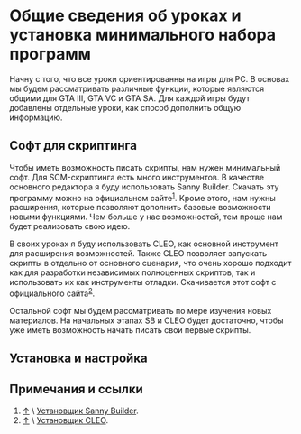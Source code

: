 # Общие сведения об уроках и установка минимального набора программ

Начну с того, что все уроки ориентированны на игры для PC. В основах мы будем рассматривать различные функции, которые являются общими для  GTA III, GTA VC и GTA SA. Для каждой игры будут добавлены отдельные уроки, как способ дополнить общую информацию.

## Софт для скриптинга

Чтобы иметь возможность писать скрипты, нам нужен минимальный софт. Для SCM-скриптинга есть много инструментов. В качестве основного редактора я буду использовать Sanny Builder. Скачать эту программу можно на официальном сайте<a name="top1"></a><sup>[1](#sb_installer)</sup>. Кроме этого, нам нужны расширения, которые позволяют дополнить базовые возможности новыми функциями. Чем больше у нас возможностей, тем проще нам будет реализовать свою идею.

В своих уроках я буду использовать CLEO, как основной инструмент для расширения возможностей. Также CLEO позволяет запускать скрипты в отдельно от основного сценария, что очень хорошо подходит как для разработки независимых полноценных скриптов, так и использовать их как инструменты отладки. Скачивается этот софт с официального сайта<a name="top2"></a><sup>[2](#cleo_installer)</sup>. 

Остальной софт мы будем рассматривать по мере изучения новых материалов. На начальных этапах SB и CLEO будет достаточно, чтобы уже иметь возможность начать писать свои первые скрипты.

## Установка и настройка

## Примечания и ссылки
1) [&#8593;](#top1) \ <a name="sb_installer"></a> [Установщик Sanny Builder](http://q32.ru/4155/https://sannybuilder.com/ru/index.html).
2) [&#8593;](#top2) \ <a name="cleo_installer"></a> [Установщик CLEO](http://q32.ru/4155/https://cleo.li/ru/index.html).



